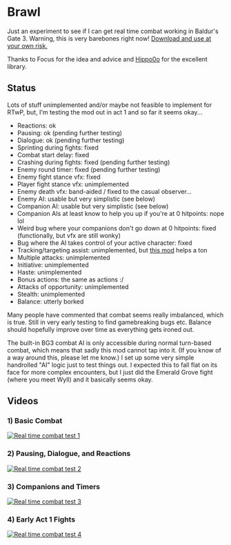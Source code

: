 # Brawl

Just an experiment to see if I can get real time combat working in Baldur's Gate 3.  Warning, this is very barebones right now!  [Download and use at your own risk.](https://www.nexusmods.com/baldursgate3/mods/12614/)

Thanks to Focus for the idea and advice and [Hippo0o](https://github.com/Hippo0o) for the excellent library.

## Status

Lots of stuff unimplemented and/or maybe not feasible to implement for RTwP, but, I'm testing the mod out in act 1 and so far it seems okay...

- Reactions: ok
- Pausing: ok (pending further testing)
- Dialogue: ok (pending further testing)
- Sprinting during fights: fixed
- Combat start delay: fixed
- Crashing during fights: fixed (pending further testing)
- Enemy round timer: fixed (pending further testing)
- Enemy fight stance vfx: fixed
- Player fight stance vfx: unimplemented
- Enemy death vfx: band-aided / fixed to the casual observer...
- Enemy AI: usable but very simplistic (see below)
- Companion AI: usable but very simplistic (see below)
- Companion AIs at least know to help you up if you're at 0 hitpoints: nope lol
- Weird bug where your companions don't go down at 0 hitpoints: fixed (functionally, but vfx are still wonky)
- Bug where the AI takes control of your active character: fixed
- Tracking/targeting assist: unimplemented, but [this mod](https://www.nexusmods.com/baldursgate3/mods/10445) helps a ton
- Multiple attacks: unimplemented
- Initiative: unimplemented
- Haste: unimplemented
- Bonus actions: the same as actions :/
- Attacks of opportunity: unimplemented
- Stealth: unimplemented
- Balance: utterly borked

Many people have commented that combat seems really imbalanced, which is true.  Still in very early testing to find gamebreaking bugs etc.  Balance should hopefully improve over time as everything gets ironed out.

The built-in BG3 combat AI is only accessible during normal turn-based combat, which means that sadly this mod cannot tap into it.  (If you know of a way around this, please let me know.)  I set up some very simple handrolled "AI" logic just to test things out.  I expected this to fall flat on its face for more complex encounters, but I just did the Emerald Grove fight (where you meet Wyll) and it basically seems okay.

## Videos

### 1) Basic Combat

[![Real time combat test 1](https://img.youtube.com/vi/nEBW4qIW28c/0.jpg)](https://www.youtube.com/watch?v=nEBW4qIW28c)

### 2) Pausing, Dialogue, and Reactions

[![Real time combat test 2](https://img.youtube.com/vi/ikxgAcxSv50/0.jpg)](https://www.youtube.com/watch?v=ikxgAcxSv50)

### 3) Companions and Timers

[![Real time combat test 3](https://img.youtube.com/vi/C0FBQknd0mU/0.jpg)](https://www.youtube.com/watch?v=C0FBQknd0mU)

### 4) Early Act 1 Fights

[![Real time combat test 4](https://img.youtube.com/vi/q3lnl3lcDXg/0.jpg)](https://www.youtube.com/watch?v=q3lnl3lcDXg)
